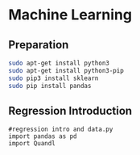 # Machine Learning

## Preparation
```Bash
sudo apt-get install python3
sudo apt-get install python3-pip
sudo pip3 install sklearn
sudo pip install pandas
```

## Regression Introduction
```python3
#regression intro and data.py
import pandas as pd
import Quandl

```
